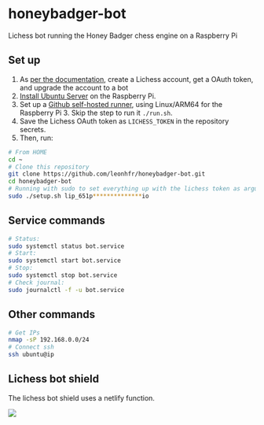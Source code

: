 # honeybadger-bot

Lichess bot running the Honey Badger chess engine on a Raspberry Pi

## Set up

1. As [per the documentation](https://github.com/ShailChoksi/lichess-bot), create a Lichess account, get a OAuth token, and upgrade the account to a bot
2. [Install Ubuntu Server](https://ubuntu.com/tutorials/how-to-install-ubuntu-on-your-raspberry-pi) on the Raspberry Pi.
3. Set up a [Github self-hosted runner](https://docs.github.com/en/actions/hosting-your-own-runners/adding-self-hosted-runners), using Linux/ARM64 for the Raspberry Pi 3. Skip the step to run it `./run.sh`.
4. Save the Lichess OAuth token as `LICHESS_TOKEN` in the repository secrets.
5. Then, run:

```sh
# From HOME
cd ~
# Clone this repository
git clone https://github.com/leonhfr/honeybadger-bot.git
cd honeybadger-bot
# Running with sudo to set everything up with the lichess token as argument
sudo ./setup.sh lip_651p**************io
```

## Service commands

```sh
# Status:
sudo systemctl status bot.service
# Start:
sudo systemctl start bot.service
# Stop:
sudo systemctl stop bot.service
# Check journal:
sudo journalctl -f -u bot.service
```

## Other commands

```sh
# Get IPs
nmap -sP 192.168.0.0/24
# Connect ssh
ssh ubuntu@ip
```

## Lichess bot shield

The lichess bot shield uses a netlify function.

[![](https://img.shields.io/endpoint?style=flat&url=https%3A%2F%2Fpeppy-khapse-155e06.netlify.app%2F.netlify%2Ffunctions%2Fshield)](https://lichess.org/?user=honeybadger-bot#friend)
